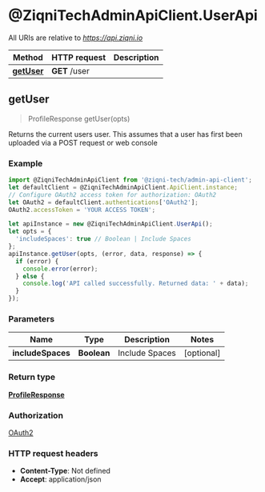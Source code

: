 # @ZiqniTechAdminApiClient.UserApi

All URIs are relative to *https://api.ziqni.io*

Method | HTTP request | Description
------------- | ------------- | -------------
[**getUser**](UserApi.md#getUser) | **GET** /user | 



## getUser

> ProfileResponse getUser(opts)



Returns the current users user. This assumes that a user has first been uploaded via a POST request or web console

### Example

```javascript
import @ZiqniTechAdminApiClient from '@ziqni-tech/admin-api-client';
let defaultClient = @ZiqniTechAdminApiClient.ApiClient.instance;
// Configure OAuth2 access token for authorization: OAuth2
let OAuth2 = defaultClient.authentications['OAuth2'];
OAuth2.accessToken = 'YOUR ACCESS TOKEN';

let apiInstance = new @ZiqniTechAdminApiClient.UserApi();
let opts = {
  'includeSpaces': true // Boolean | Include Spaces
};
apiInstance.getUser(opts, (error, data, response) => {
  if (error) {
    console.error(error);
  } else {
    console.log('API called successfully. Returned data: ' + data);
  }
});
```

### Parameters


Name | Type | Description  | Notes
------------- | ------------- | ------------- | -------------
 **includeSpaces** | **Boolean**| Include Spaces | [optional] 

### Return type

[**ProfileResponse**](ProfileResponse.md)

### Authorization

[OAuth2](../README.md#OAuth2)

### HTTP request headers

- **Content-Type**: Not defined
- **Accept**: application/json

